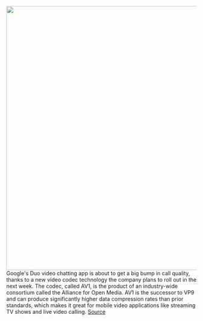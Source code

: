 <img src='https://cdn.vox-cdn.com/thumbor/urTxOMMw63sA_xZNwBgSS2_rnsg=/0x0:2040x1360/1200x800/filters:focal(720x363:1046x689)/cdn.vox-cdn.com/uploads/chorus_image/image/66692918/google-duo-vpavic-verge-2.0.10.jpg' width='700px' /><br/>
Google's Duo video chatting app is about to get a big bump in call quality, thanks to a new video codec technology the company plans to roll out in the next week. The codec, called AV1, is the product of an industry-wide consortium called the Alliance for Open Media. AV1 is the successor to VP9 and can produce significantly higher data compression rates than prior standards, which makes it great for mobile video applications like streaming TV shows and live video calling.
<a href='https://www.theverge.com/2020/4/22/21231959/google-duo-update-video-call-quality-av1-codec'> Source <a/>